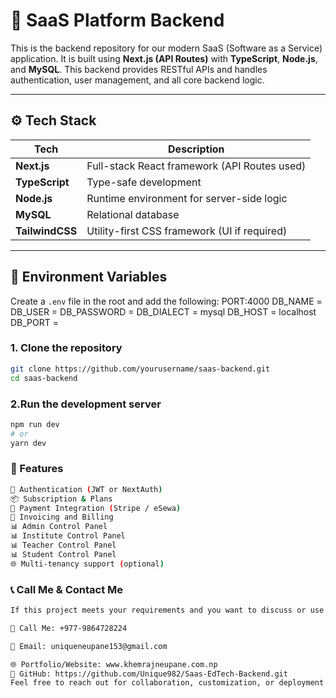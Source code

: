 # 🚀 SaaS Platform Backend

This is the backend repository for our modern SaaS (Software as a Service) application. It is built using **Next.js (API Routes)** with **TypeScript**, **Node.js**, and **MySQL**. This backend provides RESTful APIs and handles authentication, user management, and all core backend logic.

---

## ⚙️ Tech Stack

| Tech           | Description                                |
|----------------|--------------------------------------------|
| **Next.js**    | Full-stack React framework (API Routes used) |
| **TypeScript** | Type-safe development                      |
| **Node.js**    | Runtime environment for server-side logic  |
| **MySQL**      | Relational database                        |
| **TailwindCSS**| Utility-first CSS framework (UI if required) |


---
## 🔑 Environment Variables
Create a `.env` file in the root and add the following:
PORT:4000
DB_NAME =  
DB_USER = 
DB_PASSWORD = 
DB_DIALECT = mysql
DB_HOST = localhost
DB_PORT = 

### 1. Clone the repository
```bash
git clone https://github.com/yourusername/saas-backend.git
cd saas-backend
```
### 2.Run the development server
```bash
npm run dev
# or
yarn dev
```
### 🔮 Features
```bash
🔐 Authentication (JWT or NextAuth)
📦 Subscription & Plans
🛒 Payment Integration (Stripe / eSewa)
🧾 Invoicing and Billing
📊 Admin Control Panel
📊 Institute Control Panel
📊 Teacher Control Panel
📊 Student Control Panel
🌐 Multi-tenancy support (optional)
```

### 📞 Call Me & Contact Me
```bash
If this project meets your requirements and you want to discuss or use it:

📱 Call Me: +977-9864728224

📧 Email: uniqueneupane153@gmail.com

🌐 Portfolio/Website: www.khemrajneupane.com.np
🔗 GitHub: https://github.com/Unique982/Saas-EdTech-Backend.git
Feel free to reach out for collaboration, customization, or deployment support.
```
